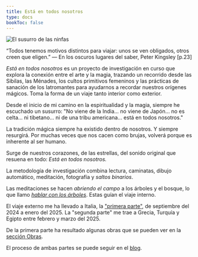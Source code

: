 ```yaml
---
title: Está en todos nosotros
type: docs
bookToc: false
---
```


![El susurro de las ninfas](/images/X1V45282-Enhanced-SR.jpg)

“Todos tenemos motivos distintos para viajar: unos se ven obligados, otros creen que eligen.”
— En los oscuros lugares del saber, Peter Kingsley [p.23]

_Está en todos nosotros_ es un proyecto de investigación en curso que explora la conexión entre el arte y la magia,
trazando un recorrido desde las Sibilas, las Ménades, los cultos primitivos femeninos y las prácticas de
sanación de los Iatromantes para ayudarnos a recordar nuestros orígenes mágicos. Toma la forma de un viaje tanto
interior como exterior.

Desde el inicio de mi camino en la espiritualidad y la magia, siempre he escuchado un susurro:
"No viene de la India... no viene de Japón… no es celta... ni tibetano... ni de una tribu americana... está en todos
nosotros."

La tradición mágica siempre ha existido dentro de nosotros. Y siempre resurgirá. Por muchas veces que nos cacen como
brujas, volverá porque es inherente al ser humano.

Surge de nuestros corazones, de las estrellas, del sonido original que resuena en todo: _Está en todos nosotros._

La metodología de investigación combina lectura, caminatas, dibujo automático, meditación, fotografía y _saltos
binarios_. 

Las meditaciones se hacen _abriendo el campo_ a los árboles y el bosque, lo que llamo [_hablar con
los árboles_](/docs/first-part/talking_with_the_trees). Estas guían el viaje interno.

El viaje externo me ha llevado a Italia, la ["primera parte"](/docs/first-part/), de septiembre del 2024 a enero del 2025. La "segunda parte"
me trae a Grecia, Turquía y Egipto entre febrero y marzo del 2025.

De la primera parte ha resultado algunas obras que se pueden ver en la [sección Obras](/docs/first-part/#obras).

El proceso de ambas partes se puede seguir en el [blog](/posts).
